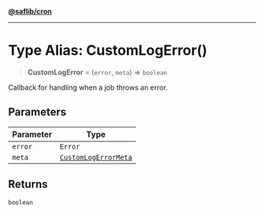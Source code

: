 [**@saflib/cron**](../index.md)

---

# Type Alias: CustomLogError()

> **CustomLogError** = (`error`, `meta`) => `boolean`

Callback for handling when a job throws an error.

## Parameters

| Parameter | Type                                                        |
| --------- | ----------------------------------------------------------- |
| `error`   | `Error`                                                     |
| `meta`    | [`CustomLogErrorMeta`](../interfaces/CustomLogErrorMeta.md) |

## Returns

`boolean`
